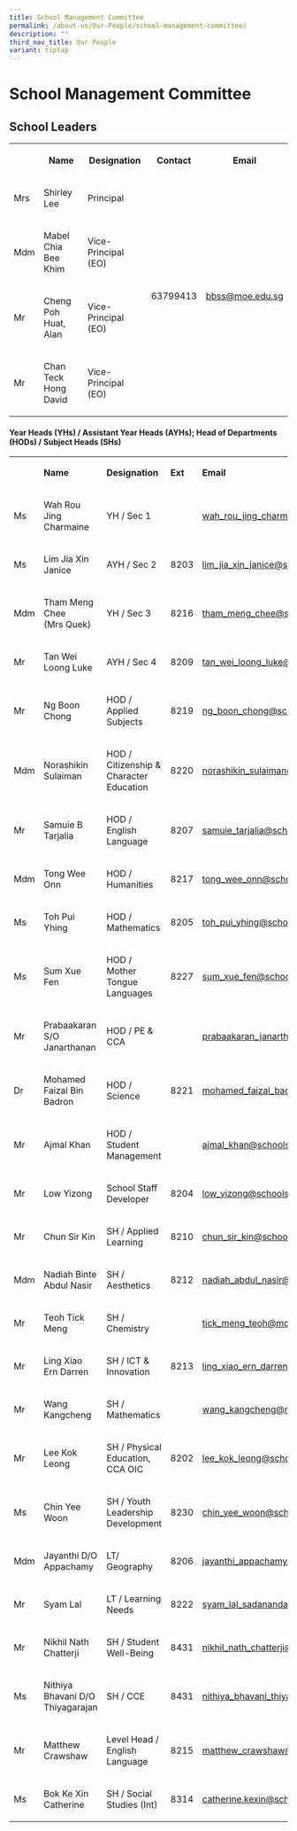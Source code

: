 ```yaml
---
title: School Management Committee
permalink: /about-us/Our-People/school-management-committee/
description: ""
third_nav_title: Our People
variant: tiptap
---
```

<h1>School Management Committee</h1>
<h2>School Leaders</h2>
<table style="minWidth: 125px">
<colgroup>
<col>
<col>
<col>
<col>
<col>
</colgroup>
<tbody>
<tr>
<th rowspan="1" colspan="1">
<p></p>
</th>
<th rowspan="1" colspan="1">
<p>Name</p>
</th>
<th rowspan="1" colspan="1">
<p>Designation</p>
</th>
<th rowspan="1" colspan="1">
<p>Contact</p>
</th>
<th rowspan="1" colspan="1">
<p>Email</p>
</th>
</tr>
<tr>
<td rowspan="1" colspan="1">
<p>Mrs</p>
</td>
<td rowspan="1" colspan="1">
<p>Shirley Lee</p>
</td>
<td rowspan="1" colspan="1">
<p>Principal</p>
</td>
<td rowspan="4" colspan="1">
<p>63799413</p>
</td>
<td rowspan="4" colspan="1">
<p><a href="mailto:bbss@moe.edu.sg" rel="noopener noreferrer nofollow" target="">bbss@moe.edu.sg</a>
</p>
</td>
</tr>
<tr>
<td rowspan="1" colspan="1">
<p>Mdm</p>
</td>
<td rowspan="1" colspan="1">
<p>Mabel Chia Bee Khim</p>
</td>
<td rowspan="1" colspan="1">
<p>Vice-Principal (EO)</p>
</td>
</tr>
<tr>
<td rowspan="1" colspan="1">
<p>Mr</p>
</td>
<td rowspan="1" colspan="1">
<p>Cheng Poh Huat, Alan</p>
</td>
<td rowspan="1" colspan="1">
<p>Vice-Principal (EO)</p>
</td>
</tr>
<tr>
<td rowspan="1" colspan="1">
<p>Mr</p>
</td>
<td rowspan="1" colspan="1">
<p>Chan Teck Hong David</p>
</td>
<td rowspan="1" colspan="1">
<p>Vice-Principal (EO)</p>
</td>
</tr>
</tbody>
</table>
<h4>Year Heads (YHs) / Assistant Year Heads (AYHs); Head of Departments (HODs) / Subject Heads (SHs)</h4>
<table style="minWidth: 125px">
<colgroup>
<col>
<col>
<col>
<col>
<col>
</colgroup>
<tbody>
<tr>
<td rowspan="1" colspan="1">
<p></p>
</td>
<td rowspan="1" colspan="1">
<p><strong>Name</strong>
</p>
</td>
<td rowspan="1" colspan="1">
<p><strong>Designation</strong>
</p>
</td>
<td rowspan="1" colspan="1">
<p><strong>Ext</strong>
</p>
</td>
<td rowspan="1" colspan="1">
<p><strong>Email</strong>
</p>
</td>
</tr>
<tr>
<td rowspan="1" colspan="1">
<p>Ms</p>
</td>
<td rowspan="1" colspan="1">
<p>Wah Rou Jing Charmaine</p>
</td>
<td rowspan="1" colspan="1">
<p>YH / Sec 1</p>
</td>
<td rowspan="1" colspan="1">
<p></p>
</td>
<td rowspan="1" colspan="1">
<p><a href="mailto:wah_rou_jing_charmaine@moe.edu.sg" rel="noopener noreferrer nofollow" target="_blank">wah_rou_jing_charmaine@moe.edu.sg</a>
</p>
</td>
</tr>
<tr>
<td rowspan="1" colspan="1">
<p>Ms</p>
</td>
<td rowspan="1" colspan="1">
<p>Lim Jia Xin Janice</p>
</td>
<td rowspan="1" colspan="1">
<p>AYH / Sec 2</p>
</td>
<td rowspan="1" colspan="1">
<p>8203</p>
</td>
<td rowspan="1" colspan="1">
<p><a href="mailto:lim_jia_xin_janice@schools.gov.sg" rel="noopener noreferrer nofollow" target="_blank">lim_jia_xin_janice@schools.gov.sg</a>
</p>
</td>
</tr>
<tr>
<td rowspan="1" colspan="1">
<p>Mdm</p>
</td>
<td rowspan="1" colspan="1">
<p>Tham Meng Chee
<br>(Mrs Quek)</p>
</td>
<td rowspan="1" colspan="1">
<p>YH / Sec 3</p>
</td>
<td rowspan="1" colspan="1">
<p>8216</p>
</td>
<td rowspan="1" colspan="1">
<p><a href="mailto:tham_meng_chee@schools.gov.sg" rel="noopener noreferrer nofollow" target="_blank">tham_meng_chee@schools.gov.sg</a>
</p>
</td>
</tr>
<tr>
<td rowspan="1" colspan="1">
<p>Mr</p>
</td>
<td rowspan="1" colspan="1">
<p>Tan Wei Loong Luke</p>
</td>
<td rowspan="1" colspan="1">
<p>AYH / Sec 4</p>
</td>
<td rowspan="1" colspan="1">
<p>8209</p>
</td>
<td rowspan="1" colspan="1">
<p><a href="mailto:tan_wei_loong_luke@schools.gov.sg" rel="noopener noreferrer nofollow" target="_blank">tan_wei_loong_luke@schools.gov.sg</a>
</p>
</td>
</tr>
<tr>
<td rowspan="1" colspan="1">
<p>Mr</p>
</td>
<td rowspan="1" colspan="1">
<p>Ng Boon Chong</p>
</td>
<td rowspan="1" colspan="1">
<p>HOD / Applied Subjects</p>
</td>
<td rowspan="1" colspan="1">
<p>8219</p>
</td>
<td rowspan="1" colspan="1">
<p><a href="mailto:ng_boon_chong@schools.gov.sg" rel="noopener noreferrer nofollow" target="_blank">ng_boon_chong@schools.gov.sg</a>
</p>
</td>
</tr>
<tr>
<td rowspan="1" colspan="1">
<p>Mdm</p>
</td>
<td rowspan="1" colspan="1">
<p>Norashikin Sulaiman</p>
</td>
<td rowspan="1" colspan="1">
<p>HOD / Citizenship &amp; Character Education</p>
</td>
<td rowspan="1" colspan="1">
<p>8220</p>
</td>
<td rowspan="1" colspan="1">
<p><a href="mailto:norashikin_sulaiman@schools.gov.sg" rel="noopener noreferrer nofollow" target="_blank">norashikin_sulaiman@schools.gov.sg</a>
</p>
</td>
</tr>
<tr>
<td rowspan="1" colspan="1">
<p>Mr</p>
</td>
<td rowspan="1" colspan="1">
<p>Samuie B Tarjalia</p>
</td>
<td rowspan="1" colspan="1">
<p>HOD / English Language</p>
</td>
<td rowspan="1" colspan="1">
<p>8207</p>
</td>
<td rowspan="1" colspan="1">
<p><a href="mailto:samuie_tarjalia@schools.gov.sg" rel="noopener noreferrer nofollow" target="_blank">samuie_tarjalia@schools.gov.sg</a>
</p>
</td>
</tr>
<tr>
<td rowspan="1" colspan="1">
<p>Mdm</p>
</td>
<td rowspan="1" colspan="1">
<p>Tong Wee Onn</p>
</td>
<td rowspan="1" colspan="1">
<p>HOD / Humanities</p>
</td>
<td rowspan="1" colspan="1">
<p>8217</p>
</td>
<td rowspan="1" colspan="1">
<p><a href="mailto:tong_wee_onn@schools.gov.sg" rel="noopener noreferrer nofollow" target="_blank">tong_wee_onn@schools.gov.sg</a>
</p>
</td>
</tr>
<tr>
<td rowspan="1" colspan="1">
<p>Ms</p>
</td>
<td rowspan="1" colspan="1">
<p>Toh Pui Yhing</p>
</td>
<td rowspan="1" colspan="1">
<p>HOD / Mathematics</p>
</td>
<td rowspan="1" colspan="1">
<p>8205</p>
</td>
<td rowspan="1" colspan="1">
<p><a href="mailto:toh_pui_yhing@schools.gov.sg" rel="noopener noreferrer nofollow" target="_blank">toh_pui_yhing@schools.gov.sg</a>
</p>
</td>
</tr>
<tr>
<td rowspan="1" colspan="1">
<p>Ms</p>
</td>
<td rowspan="1" colspan="1">
<p>Sum Xue Fen</p>
</td>
<td rowspan="1" colspan="1">
<p>HOD / Mother Tongue Languages</p>
</td>
<td rowspan="1" colspan="1">
<p>8227</p>
</td>
<td rowspan="1" colspan="1">
<p><a href="mailto:sum_xue_fen@schools.gov.sg" rel="noopener noreferrer nofollow" target="_blank">sum_xue_fen@schools.gov.sg</a>
</p>
</td>
</tr>
<tr>
<td rowspan="1" colspan="1">
<p>Mr</p>
</td>
<td rowspan="1" colspan="1">
<p>Prabaakaran S/O Janarthanan</p>
</td>
<td rowspan="1" colspan="1">
<p>HOD / PE &amp; CCA</p>
</td>
<td rowspan="1" colspan="1">
<p></p>
</td>
<td rowspan="1" colspan="1">
<p><a href="mailto:prabaakaran_janarthanan@schools.gov.sg" rel="noopener noreferrer nofollow" target="_blank">prabaakaran_janarthanan@schools.gov.sg</a>
</p>
</td>
</tr>
<tr>
<td rowspan="1" colspan="1">
<p>Dr</p>
</td>
<td rowspan="1" colspan="1">
<p>Mohamed Faizal Bin Badron</p>
</td>
<td rowspan="1" colspan="1">
<p>HOD / Science</p>
</td>
<td rowspan="1" colspan="1">
<p>8221</p>
</td>
<td rowspan="1" colspan="1">
<p><a href="mailto:mohamed_faizal_badron@schools.gov.sg" rel="noopener noreferrer nofollow" target="_blank">mohamed_faizal_badron@schools.gov.sg</a>
</p>
</td>
</tr>
<tr>
<td rowspan="1" colspan="1">
<p>Mr</p>
</td>
<td rowspan="1" colspan="1">
<p>Ajmal Khan</p>
</td>
<td rowspan="1" colspan="1">
<p>HOD / Student Management</p>
</td>
<td rowspan="1" colspan="1">
<p></p>
</td>
<td rowspan="1" colspan="1">
<p><a href="mailto:ajmal_khan@schools.gov.sg" rel="noopener noreferrer nofollow" target="_blank">ajmal_khan@schools.gov.sg</a>
</p>
</td>
</tr>
<tr>
<td rowspan="1" colspan="1">
<p>Mr</p>
</td>
<td rowspan="1" colspan="1">
<p>Low Yizong</p>
</td>
<td rowspan="1" colspan="1">
<p>School Staff Developer</p>
</td>
<td rowspan="1" colspan="1">
<p>8204</p>
</td>
<td rowspan="1" colspan="1">
<p><a href="mailto:low_yizong@schools.gov.sg" rel="noopener noreferrer nofollow" target="_blank">low_yizong@schools.gov.sg</a>
</p>
</td>
</tr>
<tr>
<td rowspan="1" colspan="1">
<p>Mr</p>
</td>
<td rowspan="1" colspan="1">
<p>Chun Sir Kin</p>
</td>
<td rowspan="1" colspan="1">
<p>SH / Applied Learning</p>
</td>
<td rowspan="1" colspan="1">
<p>8210</p>
</td>
<td rowspan="1" colspan="1">
<p><a href="mailto:chun_sir_kin@schools.gov.sg" rel="noopener noreferrer nofollow" target="_blank">chun_sir_kin@schools.gov.sg</a>
</p>
</td>
</tr>
<tr>
<td rowspan="1" colspan="1">
<p>Mdm</p>
</td>
<td rowspan="1" colspan="1">
<p>Nadiah Binte Abdul Nasir</p>
</td>
<td rowspan="1" colspan="1">
<p>SH / Aesthetics</p>
</td>
<td rowspan="1" colspan="1">
<p>8212</p>
</td>
<td rowspan="1" colspan="1">
<p><a href="mailto:nadiah_abdul_nasir@schools.gov.sg" rel="noopener noreferrer nofollow" target="_blank">nadiah_abdul_nasir@schools.gov.sg</a>
</p>
</td>
</tr>
<tr>
<td rowspan="1" colspan="1">
<p>Mr</p>
</td>
<td rowspan="1" colspan="1">
<p>Teoh Tick Meng</p>
</td>
<td rowspan="1" colspan="1">
<p>SH / Chemistry</p>
</td>
<td rowspan="1" colspan="1">
<p></p>
</td>
<td rowspan="1" colspan="1">
<p><a href="mailto:tick_meng_teoh@moe.edu.sg" rel="noopener noreferrer nofollow" target="_blank">tick_meng_teoh@moe.edu.sg</a>
</p>
</td>
</tr>
<tr>
<td rowspan="1" colspan="1">
<p>Mr</p>
</td>
<td rowspan="1" colspan="1">
<p>Ling Xiao Ern Darren</p>
</td>
<td rowspan="1" colspan="1">
<p>SH / ICT &amp; Innovation</p>
</td>
<td rowspan="1" colspan="1">
<p>8213</p>
</td>
<td rowspan="1" colspan="1">
<p><a href="mailto:ling_xiao_ern_darren@schools.gov.sg" rel="noopener noreferrer nofollow" target="_blank">ling_xiao_ern_darren@schools.gov.sg</a>
</p>
</td>
</tr>
<tr>
<td rowspan="1" colspan="1">
<p>Mr</p>
</td>
<td rowspan="1" colspan="1">
<p>Wang Kangcheng</p>
</td>
<td rowspan="1" colspan="1">
<p>SH / Mathematics</p>
</td>
<td rowspan="1" colspan="1">
<p></p>
</td>
<td rowspan="1" colspan="1">
<p><a href="mailto:wang_kangcheng@moe.edu.sg" rel="noopener noreferrer nofollow" target="_blank">wang_kangcheng@moe.edu.sg</a>
</p>
</td>
</tr>
<tr>
<td rowspan="1" colspan="1">
<p>Mr</p>
</td>
<td rowspan="1" colspan="1">
<p>Lee Kok Leong</p>
</td>
<td rowspan="1" colspan="1">
<p>SH / Physical Education, CCA OIC</p>
</td>
<td rowspan="1" colspan="1">
<p>8202</p>
</td>
<td rowspan="1" colspan="1">
<p><a href="mailto:lee_kok_leong@schools.gov.sg" rel="noopener noreferrer nofollow" target="_blank">lee_kok_leong@schools.gov.sg</a>
</p>
</td>
</tr>
<tr>
<td rowspan="1" colspan="1">
<p>Ms</p>
</td>
<td rowspan="1" colspan="1">
<p>Chin Yee Woon</p>
</td>
<td rowspan="1" colspan="1">
<p>SH / Youth Leadership Development</p>
</td>
<td rowspan="1" colspan="1">
<p>8230</p>
</td>
<td rowspan="1" colspan="1">
<p><a href="mailto:chin_yee_woon@schools.gov.sg" rel="noopener noreferrer nofollow" target="_blank">chin_yee_woon@schools.gov.sg</a>
</p>
</td>
</tr>
<tr>
<td rowspan="1" colspan="1">
<p>Mdm</p>
</td>
<td rowspan="1" colspan="1">
<p>Jayanthi D/O Appachamy</p>
</td>
<td rowspan="1" colspan="1">
<p>LT/ Geography</p>
</td>
<td rowspan="1" colspan="1">
<p>8206</p>
</td>
<td rowspan="1" colspan="1">
<p><a href="mailto:jayanthi_appachamy@schools.gov.sg" rel="noopener noreferrer nofollow" target="_blank">jayanthi_appachamy@schools.gov.sg</a>
</p>
</td>
</tr>
<tr>
<td rowspan="1" colspan="1">
<p>Mr</p>
</td>
<td rowspan="1" colspan="1">
<p>Syam Lal</p>
</td>
<td rowspan="1" colspan="1">
<p>LT / Learning Needs</p>
</td>
<td rowspan="1" colspan="1">
<p>8222</p>
</td>
<td rowspan="1" colspan="1">
<p><a href="mailto:syam_lal_sadanandan@schools.gov.sg" rel="noopener noreferrer nofollow" target="_blank">syam_lal_sadanandan@schools.gov.sg</a>
</p>
</td>
</tr>
<tr>
<td rowspan="1" colspan="1">
<p>Mr</p>
</td>
<td rowspan="1" colspan="1">
<p>Nikhil Nath Chatterji</p>
</td>
<td rowspan="1" colspan="1">
<p>SH / Student Well-Being</p>
</td>
<td rowspan="1" colspan="1">
<p>8431</p>
</td>
<td rowspan="1" colspan="1">
<p><a href="mailto:nikhil_nath_chatterji@schools.gov.sg" rel="noopener noreferrer nofollow" target="_blank">nikhil_nath_chatterji@schools.gov.sg</a>
</p>
</td>
</tr>
<tr>
<td rowspan="1" colspan="1">
<p>Ms</p>
</td>
<td rowspan="1" colspan="1">
<p>Nithiya Bhavani D/O Thiyagarajan</p>
</td>
<td rowspan="1" colspan="1">
<p>SH / CCE</p>
</td>
<td rowspan="1" colspan="1">
<p>8431</p>
</td>
<td rowspan="1" colspan="1">
<p><a href="mailto:nithiya_bhavani_thiyagarajan@schools.gov.sg" rel="noopener noreferrer nofollow" target="_blank">nithiya_bhavani_thiyagarajan@schools.gov.sg</a>
</p>
</td>
</tr>
<tr>
<td rowspan="1" colspan="1">
<p>Mr</p>
</td>
<td rowspan="1" colspan="1">
<p>Matthew Crawshaw</p>
</td>
<td rowspan="1" colspan="1">
<p>Level Head / English Language</p>
</td>
<td rowspan="1" colspan="1">
<p>8215</p>
</td>
<td rowspan="1" colspan="1">
<p><a href="mailto:matthew_crawshaw@schools.gov.sg" rel="noopener noreferrer nofollow" target="_blank">matthew_crawshaw@schools.gov.sg</a>
</p>
</td>
</tr>
<tr>
<td rowspan="1" colspan="1">
<p>Ms</p>
</td>
<td rowspan="1" colspan="1">
<p>Bok Ke Xin Catherine</p>
</td>
<td rowspan="1" colspan="1">
<p>SH / Social Studies (Int)</p>
</td>
<td rowspan="1" colspan="1">
<p>8314</p>
</td>
<td rowspan="1" colspan="1">
<p><a href="mailto:catherine.kexin@schools.gov.sg" rel="noopener noreferrer nofollow" target="_blank">catherine.kexin@schools.gov.sg</a>
</p>
</td>
</tr>
</tbody>
</table>
<p></p>